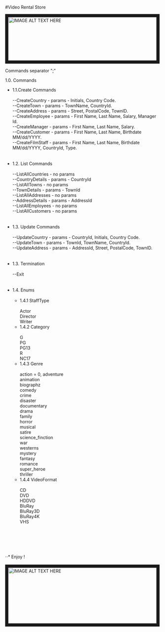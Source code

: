 #Video Rental Store

<img src="https://vignette2.wikia.nocookie.net/tinytower/images/b/bd/Video_Rental.png/revision/latest?cb=20130515011338"
alt="IMAGE ALT TEXT HERE" width="480" height="140" border="10" /><br>

Commands separator ";" <br>

1.0. Commands <br>
<ul>
<li>1.1.Create Commands <br><br>
--CreateCountry - params - Initials, Country Code.<br>
--CreateTown - params - TownName, CountryId.<br>
--CreateAddress - params - Street, PostalCode, TownID.<br>
--CreateEmployee - params - First Name, Last Name, Salary, Manager Id.<br>
--CreateManager - params - First Name, Last Name, Salary.<br>
--CreateCustomer - params - First Name, Last Name, Birthdate MM/dd/YYYY.<br>
--CreateFilmStaff - params - First Name, Last Name, Birthdate MM/dd/YYYY, CountryId, Type.<br>
<br><br>
</li>
<li>1.2. List Commands<br><br>
--ListAllCountries - no params<br>
--CountryDetails - params - CountryId<br>
--ListAllTowns - no params <br>
--TownDetails - params - TownId <br>
--ListAllAddresses - no params <br>
--AddressDetails - params - AddressId <br>
--ListAllEmployees - no params <br>
--ListAllCustomers - no params <br>
<br><br>
</li>
<li>1.3. Update Commands<br><br>
--UpdateCountry - params - CountryId, Initials, Country Code.<br>
--UpdateTown - params - TownId, TownName, CountryId.<br>
--UpdateAddress - params - AddressId, Street, PostalCode, TownID.<br>
<br><br>
</li>
<li>1.3. Termination<br><br>
--Exit<br>
</li>
<br><br>
<li>1.4. Enums<br><br>
  <ul>
  <li>1.4.1 StaffType<br><br>
        Actor<br>
        Director<br>
        Writer<br>
  </li>
  <li>1.4.2 Category<br><br>
    G<br>
    PG<br>
    PG13<br>
    R<br>
    NC17<br>
  </li>
  <li>1.4.3 Genre<br><br>
  action = 0,
      adventure<br>
      animation<br>
      biographz<br>
      comedy<br>
      crime<br>
      disaster<br>
      documentary<br>
      drama<br>
      family<br>
      horror<br>
      musical<br>
      satire<br>
      science_finction<br>
      war<br>
      westerns<br>
      mystery<br>
      fantasy<br>
      romance<br>
      super_heroe<br>
      thriller<br>
  </li>
  <li>1.4.4 VideoFormat<br><br>
      CD <br>
      DVD <br>
      HDDVD <br>
      BluRay <br>
      BluRay3D <br>
      BluRay4K <br>
      VHS <br>
  </li>
  </ul>
</li>
<br><br>
</ul>
<br>
<br>

⋅⋅* Enjoy !
<br><br>
<img src="http://static2.fjcdn.com/comments/5854232+_758b797f435687856ce7fa12ba87da9a.png"
alt="IMAGE ALT TEXT HERE" width="480" height="180" border="10" /><br>
